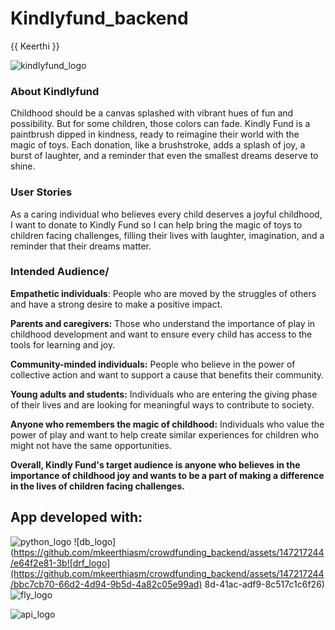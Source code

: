 # Kindlyfund_backend
{{ Keerthi }}

![kindlyfund_logo](https://github.com/mkeerthiasm/crowdfunding_backend/assets/147217244/0c4f80e3-49c2-4088-9a06-8c01b96f20fc)


### About Kindlyfund
Childhood should be a canvas splashed with vibrant hues of fun and possibility. But for some children, those colors can fade. Kindly Fund is a paintbrush dipped in kindness, ready to reimagine their world with the magic of toys. Each donation, like a brushstroke, adds a splash of joy, a burst of laughter, and a reminder that even the smallest dreams deserve to shine. 


### User Stories
 As a caring individual who believes every child deserves a joyful childhood, I want to donate to Kindly Fund so I can help bring the magic of toys to children facing challenges, filling their lives with laughter, imagination, and a reminder that their dreams matter.


### Intended Audience/

**Empathetic individuals**: People who are moved by the struggles of others and have a strong desire to make a positive impact.

**Parents and caregivers:** Those who understand the importance of play in childhood development and want to ensure every child has access to the tools for learning and joy.

**Community-minded individuals:** People who believe in the power of collective action and want to support a cause that benefits their community.

**Young adults and students:** Individuals who are entering the giving phase of their lives and are looking for meaningful ways to contribute to society.

**Anyone who remembers the magic of childhood:** Individuals who value the power of play and want to help create similar experiences for children who might not have the same opportunities.


**Overall, Kindly Fund's target audience is anyone who believes in the importance of childhood joy and wants to be a part of making a difference in the lives of children facing challenges.**



## App developed with:
![python_logo](https://github.com/mkeerthiasm/crowdfunding_backend/assets/147217244/7c721fc0-429f-4154-9ac1-48f804e4ab86)
![db_logo](https://github.com/mkeerthiasm/crowdfunding_backend/assets/147217244/e64f2e81-3b![drf_logo](https://github.com/mkeerthiasm/crowdfunding_backend/assets/147217244/bbc7cb70-66d2-4d94-9b5d-4a82c05e99ad)
8d-41ac-adf9-8c517c1c6f26)
![fly_logo](https://github.com/mkeerthiasm/crowdfunding_backend/assets/147217244/00788c6f-890b-4a81-9f1f-95054da8ffa5)

![api_logo](https://github.com/mkeerthiasm/crowdfunding_backend/assets/147217244/52123f36-1147-4b2e-89b7-e496aa0662c0)
